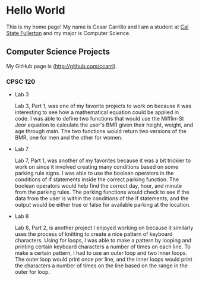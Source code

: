 # Hello World

This is my home page! My name is Cesar Carrillo and I am a student at [Cal State Fullerton](http://www.fullerton.edu/) and my major is Computer Science.

## Computer Science Projects

My GitHub page is (http://github.com/ccarri).

### CPSC 120

* Lab 3

    Lab 3, Part 1, was one of my favorite projects to work on because it was interesting to see how a mathematical equation could be applied in code. I was able to define two functions that would use the Mifflin-St Jeor equation to calculate the user's BMR given their height, weight, and age through main. The two functions would return two versions of the BMR, one for men and the other for women.

* Lab 7

    Lab 7, Part 1, was another of my favorites because it was a bit trickier to work on since it involved creating many conditions based on some parking rule signs. I was able to use the boolean operators in the conditions of if statements inside the correct parking function. The boolean operators would help find the correct day, hour, and minute from the parking rules. The parking functions would check to see if the data from the user is within the conditions of the if statements, and the output would be either true or false for available parking at the location.

* Lab 8

    Lab 8, Part 2, is another project I enjoyed working on because it similarly uses the process of knitting to create a nice pattern of keyboard characters. Using for loops, I was able to make a pattern by looping and printing certain keyboard characters a number of times on each line. To make a certain pattern, I had to use an outer loop and two inner loops. The outer loop would print once per line, and the inner loops would print the characters a number of times on the line based on the range in the outer for loop.